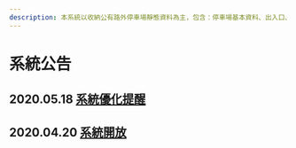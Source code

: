 ```yaml
---
description: 本系統以收納公有路外停車場靜態資料為主，包含：停車場基本資料、出入口、營業時間、格位、設施、費率…等資料。
---
```


# 系統公告

## 2020.05.18 [系統優化提醒](https://parking-1.gitbook.io/-1/2020.05.18)

## 2020.04.20 [系統開放](https://parking-1.gitbook.io/-1/2020.04.20)


